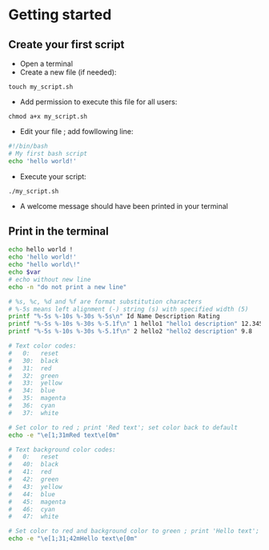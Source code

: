 # Getting started

## Create your first script

* Open a terminal
* Create a new file (if needed):
```unix
touch my_script.sh
```
* Add permission to execute this file for all users:
```unix
chmod a+x my_script.sh
```
* Edit your file ; add fowllowing line:
```bash
#!/bin/bash
# My first bash script
echo 'hello world!'
```
* Execute your script:
```unix
./my_script.sh
```
* A welcome message should have been printed in your terminal

## Print in the terminal

```bash
echo hello world !
echo 'hello world!'
echo "hello world\!"
echo $var
# echo without new line
echo -n "do not print a new line"
```

```bash
# %s, %c, %d and %f are format substitution characters
# %-5s means left alignment (-) string (s) with specified width (5) 
printf "%-5s %-10s %-30s %-5s\n" Id Name Description Rating
printf "%-5s %-10s %-30s %-5.1f\n" 1 hello1 "hello1 description" 12.345
printf "%-5s %-10s %-30s %-5.1f\n" 2 hello2 "hello2 description" 9.8
```

```bash
# Text color codes:
#   0:   reset
#   30:  black
#   31:  red
#   32:  green
#   33:  yellow
#   34:  blue
#   35:  magenta
#   36:  cyan
#   37:  white

# Set color to red ; print 'Red text'; set color back to default
echo -e "\e[1;31mRed text\e[0m"

# Text background color codes:
#   0:   reset
#   40:  black
#   41:  red
#   42:  green
#   43:  yellow
#   44:  blue
#   45:  magenta
#   46:  cyan
#   47:  white

# Set color to red and background color to green ; print 'Hello text'; set color back to default
echo -e "\e[1;31;42mHello text\e[0m"
```

